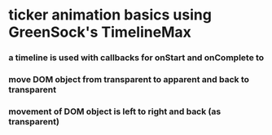 # ticker animation basics using GreenSock's TimelineMax


### a timeline is used with callbacks for onStart and onComplete to 
### move DOM object from transparent to apparent and back to transparent
### movement of DOM object is left to right and back (as transparent)
